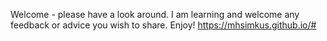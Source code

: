 Welcome - please have a look around.  I am learning and welcome any feedback or advice you wish to share.  Enjoy! 
https://mhsimkus.github.io/#
